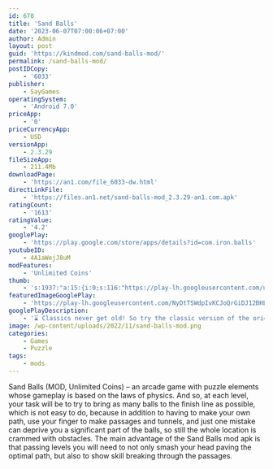 ```yaml
---
id: 670
title: 'Sand Balls'
date: '2023-06-07T07:00:06+07:00'
author: Admin
layout: post
guid: 'https://kindmod.com/sand-balls-mod/'
permalink: /sand-balls-mod/
postIDCopy:
    - '6033'
publisher:
    - SayGames
operatingSystem:
    - 'Android 7.0'
priceApp:
    - '0'
priceCurrencyApp:
    - USD
versionApp:
    - 2.3.29
fileSizeApp:
    - 211.4Mb
downloadPage:
    - 'https://an1.com/file_6033-dw.html'
directLinkFile:
    - 'https://files.an1.net/sand-balls-mod_2.3.29-an1.com.apk'
ratingCount:
    - '1613'
ratingValue:
    - '4.2'
googlePlay:
    - 'https://play.google.com/store/apps/details?id=com.iron.balls'
youtubeID:
    - 4A1aWejJ8uM
modFeatures:
    - 'Unlimited Coins'
thumb:
    - 's:1937:"a:15:{i:0;s:116:"https://play-lh.googleusercontent.com/uX604u0DXMUAPhqbZBRVPP5Y-RrvU_ZIIlrj7OT3sLPvQv_hakgaafsOGz-PTVTPMoxl=w526-h296";i:1;s:115:"https://play-lh.googleusercontent.com/_E5OIo6adsqEB-iFTnIa0rRlXNSPGXhQxEWbR98AvPS6kuj1ATMoyB_ozebI2ifhhTU=w526-h296";i:2;s:115:"https://play-lh.googleusercontent.com/wLXiLLANgJgrzH-MoKjE_zWtdA3AdFJfwBiGwuCiSeIzLrGuB7_GNdCy78TAEAN0gZ4=w526-h296";i:3;s:116:"https://play-lh.googleusercontent.com/QmbQuT_xVtbf9KgXKDdpG2_lhKqFIWX5LSK_vQQGBWjIJXB2XHv0BYftE3Xg5QDnE9nG=w526-h296";i:4;s:116:"https://play-lh.googleusercontent.com/W8xWVtfUKHtFpgYhHfDY-QAXgBwlE9emWyDTsjqxFlLG7v-FT5_TV85LNx96hgCZspOi=w526-h296";i:5;s:114:"https://play-lh.googleusercontent.com/3j66MHqeITrc4fBoLEarlRF6FmFbIgYIeiYhLLrZrbiXrC2p2h4KCejAmFxNv_La-Q=w526-h296";i:6;s:116:"https://play-lh.googleusercontent.com/00DsovZQLk_nfm41W1AlbH5EIXH8jKpusovFLowuT3JyuyywmlY2xfZlrvRqRyM9ZL4u=w526-h296";i:7;s:116:"https://play-lh.googleusercontent.com/d7-Elp5ZMEQgamnx6JH_2viVxM45f3argLpvwwh8i20fmvlyLBQzsVQAWdxjLxNB8mDg=w526-h296";i:8;s:114:"https://play-lh.googleusercontent.com/TvU6nVc8Oo5Qu6Vgb7YioLu1ieMGyV8v0L-McSXh3xX_Ezf7XGnlxzFgZg72vdOScg=w526-h296";i:9;s:116:"https://play-lh.googleusercontent.com/M0d_CjSuTXCNjmoM98iIZM3GnQRCr95dDT1PYE-Hjo8rtnrMlf4YqUsk8XET1wA4FLWI=w526-h296";i:10;s:115:"https://play-lh.googleusercontent.com/wsNFNR45AXv3vZhxNXLXy_XsDBtlC8-BTHQMjzqJYLCGNH9zUtsR171p0YYs1v00DV8=w526-h296";i:11;s:116:"https://play-lh.googleusercontent.com/v9tVVDu4tcDJ8-IFPIqw-nTqOLcX8tCjCnssEfNitpfzdMa1r3DI62_lnskBmJBZzFau=w526-h296";i:12;s:115:"https://play-lh.googleusercontent.com/TJuhiDPrIDKab8OA84kzFOSQC_EVlDNDLKwnKriOxyrOBbcCDvvTbfLI2Z3xdHOUzhA=w526-h296";i:13;s:115:"https://play-lh.googleusercontent.com/OyQ3-oDR1nRUVyV4N0xyhxpJgWh5YfGpsmyvklnLB7ATDDlEOU2XrC4ZCuolo7XOa_g=w526-h296";i:14;s:115:"https://play-lh.googleusercontent.com/KeEPbc02CtT4FFLtBOdqU6hhVtNFOF7PFq_c2pjoH6xcaAN7jZ52qPoixwmBQxSobes=w526-h296";}";'
featuredImageGooglePlay:
    - 'https://play-lh.googleusercontent.com/NyDtTSWdpIvKCJoQrGiDJ12BHLR9xGCKNDR0BQTmd8Tya1FEj38XmxaghS7J3sjEv6A'
googlePlayDescription:
    - '⌛ Classics never get old! So try the classic version of the original Sand Balls and get a new taste of a vintage experience.If what you love in your mobile games is pure physics-based puzzle fun with no unwanted distractions, then Sand Balls Classic is the game for you. No bells and whistles, no sticks and carrots, nothing but 🏖️ sand and balls in hundreds of tricky, cleverly designed levels that will test your wits, engage your logic, and entertain you with their elegant solutions.If you’re a hardcore puzzle fan or just a casual gamer, Sand Balls Classic is a game that’s guaranteed to satisfy.'
image: /wp-content/uploads/2022/11/sand-balls-mod.png
categories:
    - Games
    - Puzzle
tags:
    - mods
---
```


Sand Balls (MOD, Unlimited Coins) – an arcade game with puzzle elements whose gameplay is based on the laws of physics. And so, at each level, your task will be to try to bring as many balls to the finish line as possible, which is not easy to do, because in addition to having to make your own path, use your finger to make passages and tunnels, and just one mistake can deprive you a significant part of the balls, so still the whole location is crammed with obstacles. The main advantage of the Sand Balls mod apk is that passing levels you will need to not only smash your head paving the optimal path, but also to show skill breaking through the passages.
